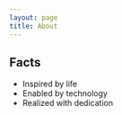 ```yaml
---
layout: page
title: About
---
```



## Facts

* Inspired by life
* Enabled by technology
* Realized with dedication
